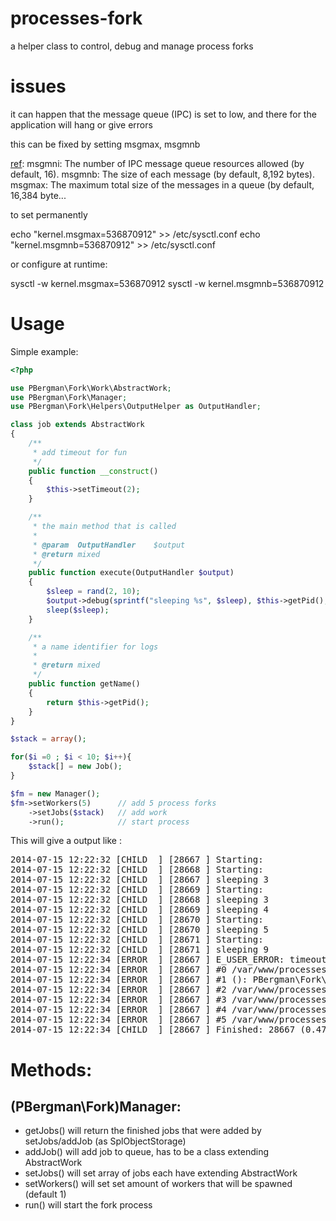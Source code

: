 processes-fork
=========

a helper class to control, debug and manage process forks

issues
=====

it can happen that the message queue (IPC) is set to low, and there for the application will hang or give errors

this can be fixed by setting msgmax, msgmnb

[ref](https://access.redhat.com/articles/15423):
msgmni: The number of IPC message queue resources allowed (by default, 16).
msgmnb: The size of each message (by default, 8,192 bytes).
msgmax: The maximum total size of the messages in a queue (by default, 16,384 byte...


to set permanently

echo "kernel.msgmax=536870912" >>  /etc/sysctl.conf
echo "kernel.msgmnb=536870912" >>  /etc/sysctl.conf

or configure at runtime:

sysctl -w kernel.msgmax=536870912
sysctl -w kernel.msgmnb=536870912

Usage
=====

Simple example:

```php
<?php

use PBergman\Fork\Work\AbstractWork;
use PBergman\Fork\Manager;
use PBergman\Fork\Helpers\OutputHelper as OutputHandler;

class job extends AbstractWork
{
    /**
     * add timeout for fun
     */
    public function __construct()
    {
        $this->setTimeout(2);
    }

    /**
     * the main method that is called
     *
     * @param  OutputHandler    $output
     * @return mixed
     */
    public function execute(OutputHandler $output)
    {
        $sleep = rand(2, 10);
        $output->debug(sprintf("sleeping %s", $sleep), $this->getPid(), OutputHandler::PROCESS_CHILD);
        sleep($sleep);
    }

    /**
     * a name identifier for logs
     *
     * @return mixed
     */
    public function getName()
    {
        return $this->getPid();
    }
}

$stack = array();

for($i =0 ; $i < 10; $i++){
    $stack[] = new Job();
}

$fm = new Manager();
$fm->setWorkers(5)      // add 5 process forks
    ->setJobs($stack)   // add work
    ->run();            // start process

```

This will give a output like :
<pre>
2014-07-15 12:22:32 [CHILD  ] [28667 ] Starting:
2014-07-15 12:22:32 [CHILD  ] [28668 ] Starting:
2014-07-15 12:22:32 [CHILD  ] [28667 ] sleeping 3
2014-07-15 12:22:32 [CHILD  ] [28669 ] Starting:
2014-07-15 12:22:32 [CHILD  ] [28668 ] sleeping 3
2014-07-15 12:22:32 [CHILD  ] [28669 ] sleeping 4
2014-07-15 12:22:32 [CHILD  ] [28670 ] Starting:
2014-07-15 12:22:32 [CHILD  ] [28670 ] sleeping 5
2014-07-15 12:22:32 [CHILD  ] [28671 ] Starting:
2014-07-15 12:22:32 [CHILD  ] [28671 ] sleeping 9
2014-07-15 12:22:34 [ERROR  ] [28667 ] E_USER_ERROR: timeout exceeded: 2 second(s) on line 147 in file /var/www/processes-fork/src/PBergman/Fork/Work/Controller.php
2014-07-15 12:22:34 [ERROR  ] [28667 ] #0 /var/www/processes-fork/src/PBergman/Fork/Helpers/ErrorHelper.php(62): PBergman\Fork\Helpers\ErrorHelper->(printBackTrace)
2014-07-15 12:22:34 [ERROR  ] [28667 ] #1 (): PBergman\Fork\Helpers\ErrorHelper->(PBergman\Fork\Helpers\{closure})
2014-07-15 12:22:34 [ERROR  ] [28667 ] #2 /var/www/processes-fork/src/PBergman/Fork/Work/Controller.php(147): (trigger_error)
2014-07-15 12:22:34 [ERROR  ] [28667 ] #3 /var/www/processes-fork/src/PBergman/Fork/Work/Controller.php(67): PBergman\Fork\Work\Controller->(PBergman\Fork\Work\{closure})
2014-07-15 12:22:34 [ERROR  ] [28667 ] #4 /var/www/processes-fork/src/PBergman/Fork/Manager.php(76): PBergman\Fork\Work\Controller->(run)
2014-07-15 12:22:34 [ERROR  ] [28667 ] #5 /var/www/processes-fork/test.php(56): PBergman\Fork\Manager->(run)
2014-07-15 12:22:34 [CHILD  ] [28667 ] Finished: 28667 (0.47 MB/2.86 s)
</pre>

Methods:
=======

## (PBergman\Fork)Manager:
+  getJobs()           will return the finished jobs that were added by setJobs/addJob (as SplObjectStorage)
+  addJob()            will add job to queue, has to be a class extending AbstractWork
+  setJobs()           will set array of jobs each have extending AbstractWork
+  setWorkers()        will set set amount of workers that will be spawned (default 1)
+  run()               will start the fork process


